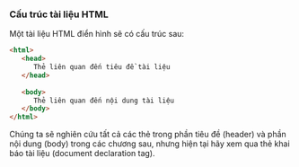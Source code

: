 ### Cấu trúc tài liệu HTML
Một tài liệu HTML điển hình sẽ có cấu trúc sau:

```html
<html>
   <head>
      Thẻ liên quan đến tiêu đề tài liệu
   </head>
   
   <body>
      Thẻ liên quan đến nội dung tài liệu
   </body>
</html>
```

Chúng ta sẽ nghiên cứu tất cả các thẻ trong phần tiêu đề (header) và phần nội dung (body) trong các chương sau, nhưng hiện tại hãy xem qua thẻ khai báo tài liệu (document declaration tag).
